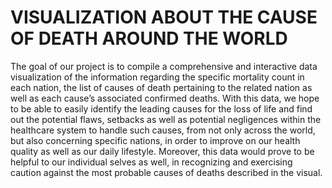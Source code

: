 # VISUALIZATION ABOUT THE CAUSE OF DEATH AROUND THE WORLD

The goal of our project is to compile a comprehensive and interactive data visualization of the information regarding the specific mortality count in each nation, the list of causes of death pertaining to the related nation as well as each cause’s associated confirmed deaths. With this data, we hope to be able to easily identify the leading causes for the loss of life and find out the potential flaws, setbacks as well as potential negligences within the healthcare system to handle such causes, from not only across the world, but also concerning specific nations, in order to improve on our health quality as well as our daily lifestyle. Moreover, this data would prove to be helpful to our individual selves as well, in recognizing and exercising caution against the most probable causes of deaths described in the visual.  

